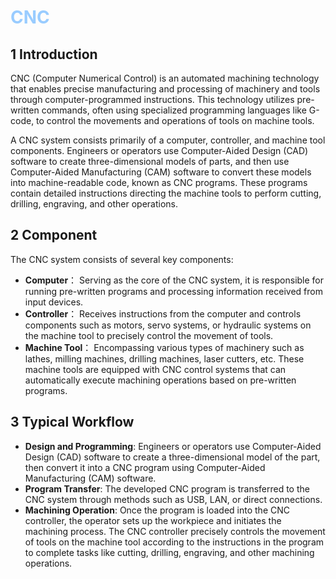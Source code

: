 # <font color="#99CCFF">CNC</font>

## 1 Introduction 

CNC (Computer Numerical Control) is an automated machining technology that enables precise manufacturing and processing of machinery and tools through computer-programmed instructions. This technology utilizes pre-written commands, often using specialized programming languages like G-code, to control the movements and operations of tools on machine tools.

A CNC system consists primarily of a computer, controller, and machine tool components. Engineers or operators use Computer-Aided Design (CAD) software to create three-dimensional models of parts, and then use Computer-Aided Manufacturing (CAM) software to convert these models into machine-readable code, known as CNC programs. These programs contain detailed instructions directing the machine tools to perform cutting, drilling, engraving, and other operations.

## 2 Component

 The CNC system consists of several key components:

- **Computer**： Serving as the core of the CNC system, it is responsible for running pre-written programs and processing information received from input devices.
- **Controller**： Receives instructions from the computer and controls components such as motors, servo systems, or hydraulic systems on the machine tool to precisely control the movement of tools.
- **Machine Tool**： Encompassing various types of machinery such as lathes, milling machines, drilling machines, laser cutters, etc. These machine tools are equipped with CNC control systems that can automatically execute machining operations based on pre-written programs.

## 3 Typical Workflow

- **Design and Programming**: Engineers or operators use Computer-Aided Design (CAD) software to create a three-dimensional model of the part, then convert it into a CNC program using Computer-Aided Manufacturing (CAM) software.
- **Program Transfer**: The developed CNC program is transferred to the CNC system through methods such as USB, LAN, or direct connections.
- **Machining Operation**: Once the program is loaded into the CNC controller, the operator sets up the workpiece and initiates the machining process. The CNC controller precisely controls the movement of tools on the machine tool according to the instructions in the program to complete tasks like cutting, drilling, engraving, and other machining operations.